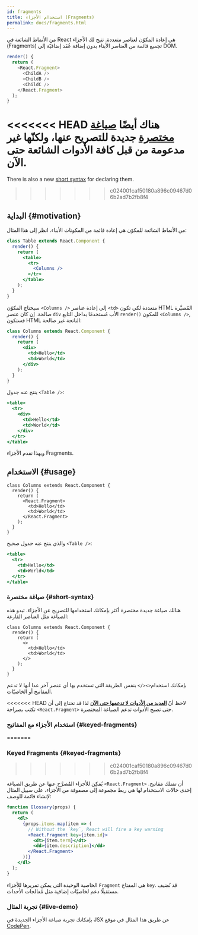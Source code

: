 ```yaml
---
id: fragments
title: استخدام الأجزاء (Fragments)
permalink: docs/fragments.html
---
```


من الأنماط الشائعة في React هي إعادة المكوّن لعناصر متعددة. تتيح لك الأجزاء (Fragments) تجميع قائمة من العناصر الأبناء بدون إضافة عُقَد إضافيّة إلى DOM.

```js
render() {
  return (
    <React.Fragment>
      <ChildA />
      <ChildB />
      <ChildC />
    </React.Fragment>
  );
}
```

<<<<<<< HEAD
هناك أيضًا [صياغة مختصرة](#short-syntax) جديدة للتصريح عنها، ولكنّها غير مدعومة من قبل كافة الأدوات الشائعة حتى الآن.
=======
There is also a new [short syntax](#short-syntax) for declaring them.
>>>>>>> c024001caf50180a896c09467d06b2ad7b2fb8f4

## البداية {#motivation}

من الأنماط الشائعة للمكوّن هي إعادة قائمة من المكونات الأبناء. انظر إلى هذا المثال:

```jsx
class Table extends React.Component {
  render() {
    return (
      <table>
        <tr>
          <Columns />
        </tr>
      </table>
    );
  }
}
```

سيحتاج المكوّن `<Columns />` إلى إعادة عناصر `<td>` متعددة لكي تكون HTML المُصيَّرة صالحة. إن كان عنصر `div` الأب مُستخدمًا بداخل التابع `render()` للمكون `<Columns />`, فستكون HTML الناتجة غير صالحة:

```jsx
class Columns extends React.Component {
  render() {
    return (
      <div>
        <td>Hello</td>
        <td>World</td>
      </div>
    );
  }
}
```

ينتج عنه جدول `<Table />`:

```jsx
<table>
  <tr>
    <div>
      <td>Hello</td>
      <td>World</td>
    </div>
  </tr>
</table>
```

وبهذا نقدم الأجزاء Fragments.

## الاستخدام {#usage}

```jsx{4,7}
class Columns extends React.Component {
  render() {
    return (
      <React.Fragment>
        <td>Hello</td>
        <td>World</td>
      </React.Fragment>
    );
  }
}
```

والذي ينتج عنه جدول صحيح `<Table />`:

```jsx
<table>
  <tr>
    <td>Hello</td>
    <td>World</td>
  </tr>
</table>
```

### صياغة مختصرة {#short-syntax}

هنالك صياغة جديدة مختصرة أكثر بإمكانك استخدامها للتصريح عن الأجزاء. تبدو هذه الصياغة مثل العناصر الفارغة:

```jsx{4,7}
class Columns extends React.Component {
  render() {
    return (
      <>
        <td>Hello</td>
        <td>World</td>
      </>
    );
  }
}
```

بإمكانك استخدام`<></>` بنفس الطريقة التي تستخدم بها أي عنصر آخر عدا أنها لا تدعم المفاتيح أو الخاصيّات.

<<<<<<< HEAD
لاحظ أنّ **[العديد من الأدوات لا تدعمها حتى الآن](/blog/2017/11/28/react-v16.2.0-fragment-support.html#support-for-fragment-syntax)** لذا قد تحتاج إلى أن تكتب بصراحة `<React.Fragment>` حتى تصبح الأدوات تدعم الصياغة المختصرة.

### استخدام الأجزاء مع المفاتيح {#keyed-fragments}
=======
### Keyed Fragments {#keyed-fragments}
>>>>>>> c024001caf50180a896c09467d06b2ad7b2fb8f4

يُمكِن للأجزاء المُصرَّح عنها عن طريق الصياغة `<React.Fragment>` أن تمتلك مفاتيح. إحدى حالات الاستخدام لها هي ربط مجموعة إلى مصفوفة من الأجزاء، على سبيل المثال لإنشاء قائمة للوصف:

```jsx
function Glossary(props) {
  return (
    <dl>
      {props.items.map(item => (
        // Without the `key`, React will fire a key warning
        <React.Fragment key={item.id}>
          <dt>{item.term}</dt>
          <dd>{item.description}</dd>
        </React.Fragment>
      ))}
    </dl>
  );
}
```

الخاصية الوحيدة التي يمكن تمريرها للأجزاء `Fragment` هي المفتاح `key`. قد نُضيف مستقبلًا دعم لخاصيّات إضافية مثل مُعالجات الأحداث.

### تجربة المثال {#live-demo}

بإمكانك تجربة صياغة الأجزاء الجديدة في JSX عن طريق هذا المثال في موقع  [CodePen](https://codepen.io/reactjs/pen/VrEbjE?editors=1000).
